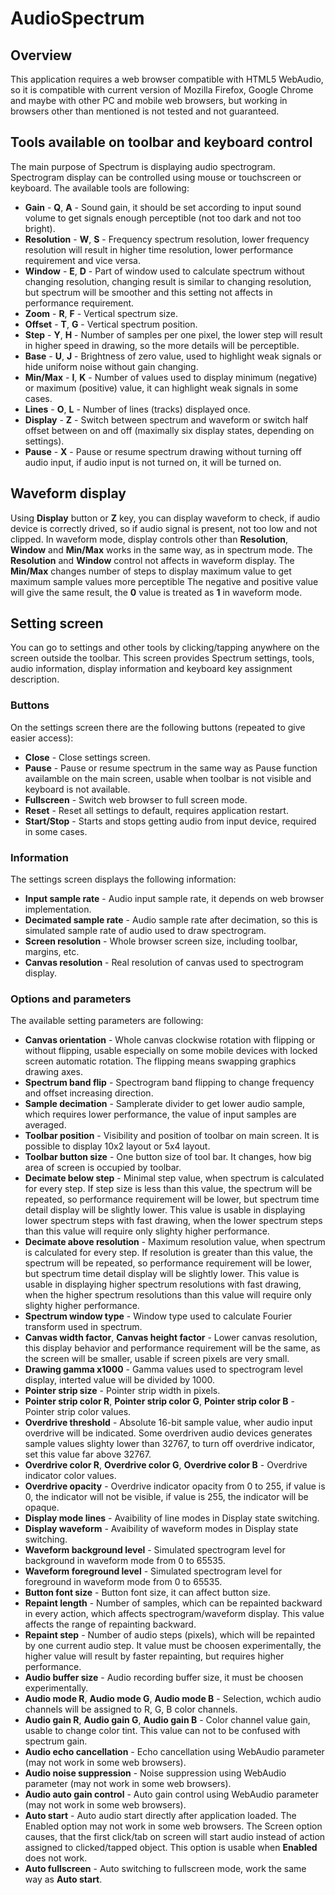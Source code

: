 # AudioSpectrum

## Overview

This application requires a web browser compatible with HTML5 WebAudio, so it is compatible with current version of Mozilla Firefox, Google Chrome and maybe with other PC and mobile web browsers, but working in browsers other than mentioned is not tested and not guaranteed.

## Tools available on toolbar and keyboard control

The main purpose of Spectrum is displaying audio spectrogram. Spectrogram display can be controlled using mouse or touchscreen or keyboard. The available tools are following:
* __Gain__ - __Q__, __A__ - Sound gain, it should be set according to input sound volume to get signals enough perceptible (not too dark and not too bright).
* __Resolution__ - __W__, __S__ - Frequency spectrum resolution, lower frequency resolution will result in higher time resolution, lower performance requirement and vice versa.
* __Window__ - __E__, __D__ - Part of window used to calculate spectrum without changing resolution, changing result is similar to changing resolution, but spectrum will be smoother and this setting not affects in performance requirement.
* __Zoom__ - __R__, __F__ - Vertical spectrum size.
* __Offset__ - __T__, __G__ - Vertical spectrum position.
* __Step__ - __Y__, __H__ - Number of samples per one pixel, the lower step will result in higher speed in drawing, so the more details will be perceptible.
* __Base__ - __U__, __J__ - Brightness of zero value, used to highlight weak signals or hide uniform noise without gain changing.
* __Min/Max__ - __I__, __K__ - Number of values used to display minimum (negative) or maximum (positive) value, it can highlight weak signals in some cases.
* __Lines__ - __O__, __L__ - Number of lines (tracks) displayed once.
* __Display__ - __Z__ - Switch between spectrum and waveform or switch half offset between on and off (maximally six display states, depending on settings).
* __Pause__ - __X__ - Pause or resume spectrum drawing without turning off audio input, if audio input is not turned on, it will be turned on.

## Waveform display

Using __Display__ button or __Z__ key, you can display waveform to check, if audio device is correctly drived, so if audio signal is present, not too low and not clipped. In waveform mode, display controls other than __Resolution__, __Window__ and __Min/Max__ works in the same way, as in spectrum mode. The __Resolution__ and __Window__ control not affects in waveform display. The __Min/Max__ changes number of steps to display maximum value to get maximum sample values more perceptible The negative and positive value will give the same result, the __0__ value is treated as __1__ in waveform mode.

## Setting screen

You can go to settings and other tools by clicking/tapping anywhere on the screen outside the toolbar. This screen provides Spectrum settings, tools, audio information, display information and keyboard key assignment description.

### Buttons

On the settings screen there are the following buttons (repeated to give easier access):
* __Close__ - Close settings screen.
* __Pause__ - Pause or resume spectrum in the same way as Pause function availamble on the main screen, usable when toolbar is not visible and keyboard is not available.
* __Fullscreen__ - Switch web browser to full screen mode.
* __Reset__ - Reset all settings to default, requires application restart.
* __Start/Stop__ - Starts and stops getting audio from input device, required in some cases.

### Information

The settings screen displays the following information:
* __Input sample rate__ - Audio input sample rate, it depends on web browser implementation.
* __Decimated sample rate__ - Audio sample rate after decimation, so this is simulated sample rate of audio used to draw spectrogram.
* __Screen resolution__ - Whole browser screen size, including toolbar, margins, etc.
* __Canvas resolution__ - Real resolution of canvas used to spectrogram display.

### Options and parameters

The available setting parameters are following:
* __Canvas orientation__ - Whole canvas clockwise rotation with flipping or without flipping, usable especially on some mobile devices with locked screen automatic rotation. The flipping means swapping graphics drawing axes.
* __Spectrum band flip__ - Spectrogram band flipping to change frequency and offset increasing direction.
* __Sample decimation__ - Samplerate divider to get lower audio sample, which requires lower performance, the value of input samples are averaged.
* __Toolbar position__ - Visibility and position of toolbar on main screen. It is possible to display 10x2 layout or 5x4 layout.
* __Toolbar button size__ - One button size of tool bar. It changes, how big area of screen is occupied by toolbar.
* __Decimate below step__ - Minimal step value, when spectrum is calculated for every step. If step size is less than this value, the spectrum will be repeated, so performance requirement will be lower, but spectrum time detail display will be slightly lower. This value is usable in displaying lower spectrum steps with fast drawing, when the lower spectrum steps than this value will require only slighty higher performance.
* __Decimate above resolution__ - Maximum resolution value, when spectrum is calculated for every step. If resolution is greater than this value, the spectrum will be repeated, so performance requirement will be lower, but spectrum time detail display will be slightly lower. This value is usable in displaying higher spectrum resolutions with fast drawing, when the higher spectrum resolutions than this value will require only slighty higher performance.
* __Spectrum window type__ - Window type used to calculate Fourier transform used in spectrum.
* __Canvas width factor__, __Canvas height factor__ - Lower canvas resolution, this display behavior and performance requirement will be the same, as the screen will be smaller, usable if screen pixels are very small.
* __Drawing gamma x1000__ - Gamma values used to spectrogram level display, interted value will be divided by 1000.
* __Pointer strip size__ - Pointer strip width in pixels.
* __Pointer strip color R__, __Pointer strip color G__, __Pointer strip color B__ - Pointer strip color values.
* __Overdrive threshold__ - Absolute 16-bit sample value, wher audio input overdrive will be indicated. Some overdriven audio devices generates sample values slighty lower than 32767, to turn off overdrive indicator, set this value far above 32767.
* __Overdrive color R__, __Overdrive color G__, __Overdrive color B__ - Overdrive indicator color values.
* __Overdrive opacity__ - Overdrive indicator opacity from 0 to 255, if value is 0, the indicator will not be visible, if value is 255, the indicator will be opaque.
* __Display mode lines__ - Avaibility of line modes in Display state switching.
* __Display waveform__ - Avaibility of waveform modes in Display state switching.
* __Waveform background level__ - Simulated spectrogram level for background in waveform mode from 0 to 65535.
* __Waveform foreground level__ - Simulated spectrogram level for foreground in waveform mode from 0 to 65535.
* __Button font size__ - Button font size, it can affect button size.
* __Repaint length__ - Number of samples, which can be repainted backward in every action, which affects spectrogram/waveform display. This value affects the range of repainting backward.
* __Repaint step__ - Number of audio steps (pixels), which will be repainted by one current audio step. It value must be choosen experimentally, the higher value will result by faster repainting, but requires higher performance.
* __Audio buffer size__ - Audio recording buffer size, it must be choosen experimentally.
* __Audio mode R__, __Audio mode G__, __Audio mode B__ - Selection, wchich audio channels will be assigned to R, G, B color channels.
* __Audio gain R__, __Audio gain G__, __Audio gain B__ - Color channel value gain, usable to change color tint. This value can not to be confused with spectrum gain.
* __Audio echo cancellation__ - Echo cancellation using WebAudio parameter (may not work in some web browsers).
* __Audio noise suppression__ - Noise suppression using WebAudio parameter (may not work in some web browsers).
* __Audio auto gain control__ - Auto gain control using WebAudio parameter (may not work in some web browsers).
* __Auto start__ - Auto audio start directly after application loaded. The Enabled option may not work in some web browsers. The Screen option causes, that the first click/tab on screen will start audio instead of action assigned to clicked/tapped object. This option is usable when __Enabled__ does not work.
* __Auto fullscreen__ - Auto switching to fullscreen mode, work the same way as __Auto start__.
